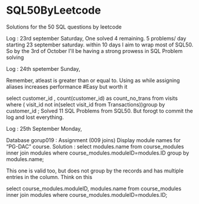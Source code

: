 # SQL50ByLeetcode
Solutions for the 50 SQL questions by leetcode 

Log : 23rd september Saturday, One solved 4 remaining. 
5 problems/ day 
starting 23 september saturday. 
within 10 days I aim to wrap most of SQL50. 
So by the 3rd of October I'll be having a strong prowess in SQL Problem solving


Log : 24th spetember Sunday, 

Remember, atleast is greater than or equal to. 
Using as while assigning aliases increases performance 
#Easy but worth it 

select customer_id , count(customer_id) as count_no_trans from visits where ( visit_id not in(select visit_id from Transactions))group by customer_id ;
Solved 11 SQL Problems from SQL50. But forogt to commit the log and lost everything. 

Log : 25th September Monday, 

Database gorup019 : Assignment (009 joins)
Display module names for “PG-DAC” course.
Solution : select modules.name from course_modules inner join modules where course_modules.moduleID=modules.ID group by modules.name;

This one is valid too, but does not group by the records and has multiple entries in the column. Think on this 

select course_modules.moduleID, modules.name from course_modules inner join modules where course_modules.moduleID=modules.ID;


